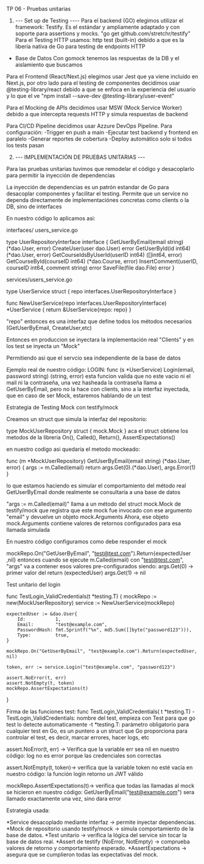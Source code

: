 TP 06 - Pruebas unitarias

1. --- Set up de Testing ----
Para el backend (GO) elegimos utilizar el framework: Testify. Es el estándar y ampliamente adaptado y con soporte para assertions y mocks.
"go get github.com/stretchr/testify"
Para el Testing HTTP usamos: http test (built-in) debido a que es la libería nativa de Go para testing de endpoints HTTP

- Base de Datos
Con gomock tenemos las respuestas de la DB y el aislamiento que buscamos

Para el Frontend (React/Next.js) elegimos usar Jest que ya viene incluido en Next.js, por otro lado para el testing de componentes decidimos usar @testing-library/react debido a que se enfoca en la experiencia del usuario y lo que el ve
"npm install --save-dev @testing-library/user-event"

Para el Mocking de APIs decidimos usar MSW (Mock Service Worker) debido a que intercepta requests HTTP y simula respuestas de backend

Para CI/CD Pipeline decidimos usar Azzure DevOps Pipeline. Para configuración: 
-Trigger en push a main
-Ejecutar test backend y frontend en paralelo
-Generar reportes de cobertura
-Deploy automático solo si todos los tests pasan



2. --- IMPLEMENTACIÓN DE PRUEBAS UNITARIAS ---

Para las pruebas unitarias tuvimos que remodelar el código y desacoplarlo para permitir la inyección de dependencias

La inyección de dependencias es un patrón estandar de Go para desacoplar componentes y facilitar el testing. Permite que un service no dependa directamente de implementaciónes concretas como clients o la DB, sino de interfaces

En nuestro código lo aplicamos asi:

interfaces/ users_service.go

type UserRepositoryInterface interface {
	GetUserByEmail(email string) (*dao.User, error)
	CreateUser(user dao.User) error
	GetUserById(id int64) (*dao.User, error)
	GetCourseIdsByUserId(userID int64) ([]int64, error)
	GetCourseById(courseID int64) (*dao.Course, error)
	InsertComment(userID, courseID int64, comment string) error
	SaveFile(file dao.File) error
}

services/users_service.go

type UserService struct {
    repo interfaces.UserRepositoryInterface
}

func NewUserService(repo interfaces.UserRepositoryInterface) *UserService {
    return &UserService{repo: repo}
}

"repo" entonces es una interfaz que define todos los métodos necesarios (GetUserByEmail, CreateUser,etc)

Entonces en produccion se inyectara la implementación real "Clients" y en los test se inyecta un "Mock"

Permitiendo asi que el servcio sea independiente de la base de datos

Ejemplo real de nuestro código:
LOGIN:
func (s *UserService) Login(email, password string) (string, error)
esta funcion valida que no este vacio ni el mail ni la contraseña, una vez hasheada la contraseña llama a GetUserByEmail, pero no la hace con clients, sino a la interfaz inyectada, que en caso de ser Mock, estaremos hablando de un test

Estrategia de Testing
Mock con testify/mock

Creamos un struct que simula la interfaz del repositorio:

type MockUserRepository struct {
    mock.Mock
} 
aca el struct obtiene los metodos de la libreria On(), Called(), Return(), AssertExpectations()

en nuestro codigo asi quedaria el metodo mockeado:

func (m *MockUserRepository) GetUserByEmail(email string) (*dao.User, error) {
    args := m.Called(email)
    return args.Get(0).(*dao.User), args.Error(1)
}


lo que estamos haciendo es simular el comportamiento del método real GetUserByEmail donde realmente se consultaría a una base de datos

"args := m.Called(email)" llama a un método del struct mock.Mock de testify/mock que registra que este mock fue invocado con ese argumento "email" y devuelve un objeto mock.Arguments
Ahora, ese objeto mock.Arguments contiene valores de retornos configurados para esa llamada simulada

En nuestro código configuramos como debe responder el mock

mockRepo.On("GetUserByEmail", "test@test.com").Return{expectedUser ,nil} 
entonces cuando se ejecute m.Called(email) con "test@test.com", "args" va a contener esos valores pre-configurados siendo:
args.Get(0) -> primer valor del return (expectedUser)
args.Get(1) -> nil


Test unitario del login

func TestLogin_ValidCredentials(t *testing.T) {
    mockRepo := new(MockUserRepository)
    service := NewUserService(mockRepo)

    expectedUser := &dao.User{
        Id:           1,
        Email:        "test@example.com",
        PasswordHash: fmt.Sprintf("%x", md5.Sum([]byte("password123"))),
        Type:         true,
    }

    mockRepo.On("GetUserByEmail", "test@example.com").Return(expectedUser, nil)

    token, err := service.Login("test@example.com", "password123")

    assert.NoError(t, err)
    assert.NotEmpty(t, token)
    mockRepo.AssertExpectations(t)
}

Firma de las funciones test:
func TestLogin_ValidCredentials( t *testing.T)
-TestLogin_ValidCredentials: nombre del test, empieza con Test para que go test lo detecte automaticamente
-t *testing.T: parámetro obligatorio para cualquier test en Go, es un puntero a un struct que Go proporciona para controlar el test, es decir, marcar errores, hacer logs, etc


assert.NoError(t, err) -> Verifica que la variable err sea nil
en nuestro código: log no es error porque las credenciales son correctas

assert.NotEmpty(t, token)-> verifica que la variable token no esté vacía
en nuestro código: la función login retorno un JWT válido

mockRepo.AssertExpectations(t)-> verifica que todas las llamadas al mock se hicieron
en nuestro código: GetUserByEmail("test@example.com") sera llamado exactamente una vez, sino dara error

Estrategia usada:

*Service desacoplado mediante interfaz → permite inyectar dependencias.
*Mock de repositorio usando testify/mock → simula comportamiento de la base de datos.
*Test unitario → verifica la lógica del service sin tocar la base de datos real.
*Assert de testify (NoError, NotEmpty) → comprueba valores de retorno y comportamiento esperado.
*AssertExpectations → asegura que se cumplieron todas las expectativas del mock.



